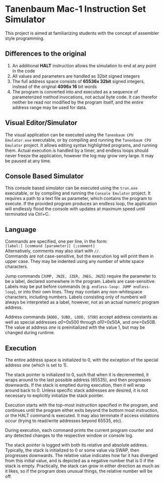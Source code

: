 # Tanenbaum Mac-1 Instruction Set Simulator

This project is aimed at familiarizing students with the concept of assembler style programming.


## Differences to the original

1. An additional **HALT** instruction allows the simulation to end at any point in the code
1. All values and parameters are handled as 32bit signed integers
1. The full address space consists of **65536x 32bit** signed integers, instead of the original **4096x 16** bit words
1. The program is converted into and executed as a sequence of parameterized method invocations, not actual byte code.
It can therefor neither be read nor modified by the program itself, and the entire address range may be used for data.

## Visual Editor/Simulator
The visual application can be executed using the `Tanenbaum CPU Emulator.exe` executable, or by compiling and running the `Tanenbaum CPU Emulator` project.
It allows editing syntax highlighted programs, and running them.
Actual execution is handled by a timer, and endless loops should never freeze the application, however the log may grow very large.
It may be paused at any time.

## Console Based Simulator
This console based simulator can be executed using the `trun.exe` executable, or by compiling and running the `Console Emulator` project.
It requires a path to a text file as parameter, which contains the program to execute.
If the provided program produces an endless loop, the application will endlessly flood the console with updates at maximum speed until terminated via Ctrl+C.

## Language
Commands are specified, one per line, in the form:\
`[label:] [command [parameter]] [;comment]`\
Alternatively, comments may also start with `//`.\
Commands are not case-sensitive, but the execution log will print them in upper case. They may be indented using any number of white space characters.

Jump commands (`JUMP, JNZE, JZER, JNEG, JNZE`) require the parameter to be a label, declared somewhere in the program. Labels are case-sensitive.
Labels may be put before commands (e.g. `endless-loop: JUMP endless-loop`), or into their own lines. They may contain any non-whitespace characters, including numbers.
Labels consisting only of numbers will always be interpreted as a label, however, not as an actual numeric program address.

Address commands (`ADDD, SUBD, LODD, STOD`) accept address constants as well as special addresses *a0*=0x500 through *a10*=0x50A, and *one*=0x50B.
The value at address *one* is preinitialized with the value 1, but may be changed during runtime.

## Execution
The entire address space is initialized to 0, with the exception of the special address *one* (which is set to 1).

The stack pointer is initialized to 0, such that when it is decremented, it wraps around to the last possible address (65535), and then progresses downwards.
If the stack is emptied during execution, then it will wrap around back to 0.
Unless specific stack addresses are desired, it is not necessary to explicitly initialize the stack pointer.

Execution starts with the top-most instruction specified in the program, and continues until the program either exits beyond the bottom most instruction,
or the HALT command is executed.
It may also terminate if access violations occur (trying to read/write addresses beyond 65535, etc).

During execution, each command prints the current program counter and any detected changes to the respective window or console log.

The stack pointer is logged with both its relative and absolute address.
Typically, the stack is initialized to 0 or some value via SWAP, then progresses downwards.
The relative value indicates how far it has diverged from this initial value, and is depicted as a negative number that is 0 if the stack is empty.
Practically, the stack can grow in either direction as much as it likes, so if the program does unusual things, the relative number will be off.
